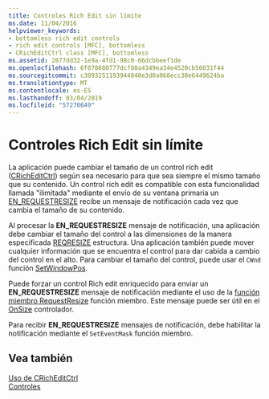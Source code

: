 ```yaml
---
title: Controles Rich Edit sin límite
ms.date: 11/04/2016
helpviewer_keywords:
- bottomless rich edit controls
- rich edit controls [MFC], bottomless
- CRichEditCtrl class [MFC], bottomless
ms.assetid: 2877dd32-1e9a-4fd1-98c0-66dcbbeef1de
ms.openlocfilehash: 6f078680777dcf80a4349ea34e4520cb56031f44
ms.sourcegitcommit: c3093251193944840e3d0a068ecc30e6449624ba
ms.translationtype: MT
ms.contentlocale: es-ES
ms.lasthandoff: 03/04/2019
ms.locfileid: "57270649"
---
```

# <a name="bottomless-rich-edit-controls"></a>Controles Rich Edit sin límite

La aplicación puede cambiar el tamaño de un control rich edit ([CRichEditCtrl](../mfc/reference/cricheditctrl-class.md)) según sea necesario para que sea siempre el mismo tamaño que su contenido. Un control rich edit es compatible con esta funcionalidad llamada "ilimitada" mediante el envío de su ventana primaria un [EN_REQUESTRESIZE](/windows/desktop/Controls/en-requestresize) recibe un mensaje de notificación cada vez que cambia el tamaño de su contenido.

Al procesar la **EN_REQUESTRESIZE** mensaje de notificación, una aplicación debe cambiar el tamaño del control a las dimensiones de la manera especificada [REQRESIZE](/windows/desktop/api/richedit/ns-richedit-_reqresize) estructura. Una aplicación también puede mover cualquier información que se encuentra el control para dar cabida a cambio del control en el alto. Para cambiar el tamaño del control, puede usar el `CWnd` función [SetWindowPos](../mfc/reference/cwnd-class.md#setwindowpos).

Puede forzar un control Rich edit enriquecido para enviar un **EN_REQUESTRESIZE** mensaje de notificación mediante el uso de la [función miembro RequestResize](../mfc/reference/cricheditctrl-class.md#requestresize) función miembro. Este mensaje puede ser útil en el [OnSize](../mfc/reference/cwnd-class.md#onsize) controlador.

Para recibir **EN_REQUESTRESIZE** mensajes de notificación, debe habilitar la notificación mediante el `SetEventMask` función miembro.

## <a name="see-also"></a>Vea también

[Uso de CRichEditCtrl](../mfc/using-cricheditctrl.md)<br/>
[Controles](../mfc/controls-mfc.md)
